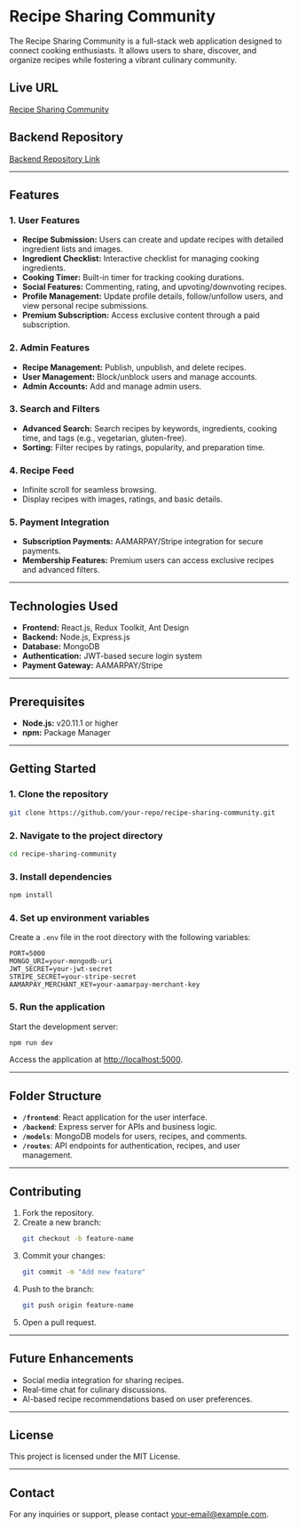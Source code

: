 # Recipe Sharing Community

The Recipe Sharing Community is a full-stack web application designed to connect cooking enthusiasts. It allows users to share, discover, and organize recipes while fostering a vibrant culinary community.

## Live URL
[Recipe Sharing Community](https://your-live-url.com)

## Backend Repository
[Backend Repository Link](https://github.com/your-backend-repository)

---

## Features

### 1. **User Features**
- **Recipe Submission:** Users can create and update recipes with detailed ingredient lists and images.
- **Ingredient Checklist:** Interactive checklist for managing cooking ingredients.
- **Cooking Timer:** Built-in timer for tracking cooking durations.
- **Social Features:** Commenting, rating, and upvoting/downvoting recipes.
- **Profile Management:** Update profile details, follow/unfollow users, and view personal recipe submissions.
- **Premium Subscription:** Access exclusive content through a paid subscription.

### 2. **Admin Features**
- **Recipe Management:** Publish, unpublish, and delete recipes.
- **User Management:** Block/unblock users and manage accounts.
- **Admin Accounts:** Add and manage admin users.

### 3. **Search and Filters**
- **Advanced Search:** Search recipes by keywords, ingredients, cooking time, and tags (e.g., vegetarian, gluten-free).
- **Sorting:** Filter recipes by ratings, popularity, and preparation time.

### 4. **Recipe Feed**
- Infinite scroll for seamless browsing.
- Display recipes with images, ratings, and basic details.

### 5. **Payment Integration**
- **Subscription Payments:** AAMARPAY/Stripe integration for secure payments.
- **Membership Features:** Premium users can access exclusive recipes and advanced filters.

---

## Technologies Used

- **Frontend:** React.js, Redux Toolkit, Ant Design
- **Backend:** Node.js, Express.js
- **Database:** MongoDB
- **Authentication:** JWT-based secure login system
- **Payment Gateway:** AAMARPAY/Stripe

---

## Prerequisites

- **Node.js:** v20.11.1 or higher
- **npm:** Package Manager

---

## Getting Started

### 1. Clone the repository
```bash
git clone https://github.com/your-repo/recipe-sharing-community.git
```

### 2. Navigate to the project directory
```bash
cd recipe-sharing-community
```

### 3. Install dependencies
```bash
npm install
```

### 4. Set up environment variables
Create a `.env` file in the root directory with the following variables:
```env
PORT=5000
MONGO_URI=your-mongodb-uri
JWT_SECRET=your-jwt-secret
STRIPE_SECRET=your-stripe-secret
AAMARPAY_MERCHANT_KEY=your-aamarpay-merchant-key
```

### 5. Run the application
Start the development server:
```bash
npm run dev
```
Access the application at [http://localhost:5000](http://localhost:5000).

---

## Folder Structure

- **`/frontend`**: React application for the user interface.
- **`/backend`**: Express server for APIs and business logic.
- **`/models`**: MongoDB models for users, recipes, and comments.
- **`/routes`**: API endpoints for authentication, recipes, and user management.

---

## Contributing

1. Fork the repository.
2. Create a new branch:
   ```bash
   git checkout -b feature-name
   ```
3. Commit your changes:
   ```bash
   git commit -m "Add new feature"
   ```
4. Push to the branch:
   ```bash
   git push origin feature-name
   ```
5. Open a pull request.

---

## Future Enhancements
- Social media integration for sharing recipes.
- Real-time chat for culinary discussions.
- AI-based recipe recommendations based on user preferences.

---

## License
This project is licensed under the MIT License.

---

## Contact
For any inquiries or support, please contact [your-email@example.com](mailto:your-email@example.com).
